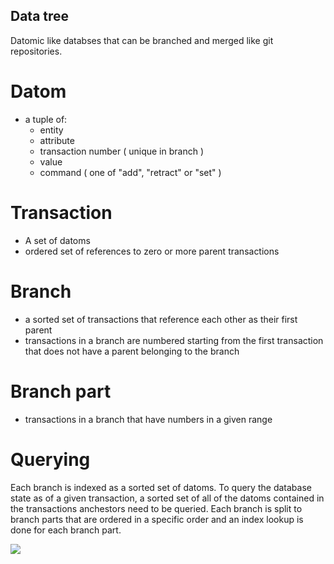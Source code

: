 ## Data tree

Datomic like databses that can be branched and merged like git repositories.

# Datom

* a tuple of:
  * entity
  * attribute
  * transaction number ( unique in branch )
  * value
  * command ( one of "add", "retract" or "set" )
  
# Transaction

* A set of datoms
* ordered set of references to zero or more parent transactions
  
# Branch

* a sorted set of transactions that reference each other as their first parent
* transactions in a branch are numbered starting from the first transaction that does not have a parent belonging to the branch

# Branch part

* transactions in a branch that have numbers in a given range 

# Querying

Each branch is indexed as a sorted set of datoms. To query the database state as of a given transaction, a sorted set of all of the datoms contained in the transactions anchestors need to be queried. Each branch is split to branch parts that are ordered in a specific order and an index lookup is done for each branch part.


<img src="https://raw.github.com/jvillste/argumentica/master/doc/querying.png" />
